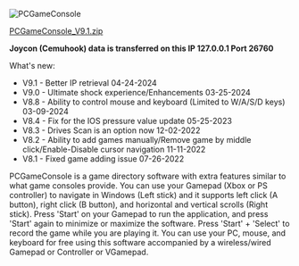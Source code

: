 ![PCGameConsole](https://user-images.githubusercontent.com/4211206/201414945-22dccd5a-4f77-4032-9b95-8c4837d02965.png)

[PCGameConsole_V9.1.zip](https://raw.githubusercontent.com/PJSoftCo/PCGameConsole/master/PCGameConsole_V9.1.zip)

**Joycon (Cemuhook) data is transferred on this IP 127.0.0.1 Port 26760**

What's new:
- V9.1 - Better IP retrieval 04-24-2024
- V9.0 - Ultimate shock experience/Enhancements 03-25-2024
- V8.8 - Ability to control mouse and keyboard (Limited to W/A/S/D keys) 03-09-2024
- V8.4 - Fix for the IOS pressure value update 05-25-2023
- V8.3 - Drives Scan is an option now 12-02-2022
- V8.2 - Ability to add games manually/Remove game by middle click/Enable-Disable cursor navigation  11-11-2022
- V8.1 - Fixed game adding issue 07-26-2022

PCGameConsole is a game directory software with extra features similar to what game consoles provide. You can use your Gamepad (Xbox or PS controller) to navigate in Windows (Left stick) and it supports left click (A button), right click (B button), and horizontal and vertical scrolls (Right stick). Press 'Start' on your Gamepad to run the application, and press 'Start' again to minimize or maximize the software. Press 'Start' + 'Select' to record the game while you are playing it. You can use your PC, mouse, and keyboard for free using this software accompanied by a wireless/wired Gamepad or Controller or VGamepad. 
